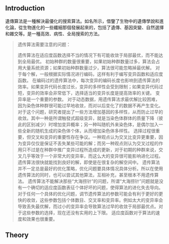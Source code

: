 ## Introduction

遺傳算法是一種解決最優化的搜索算法。如名所示，借鑒了生物中的遺傳學說和進化論，從生物進化的一些纖細那個發展起來的，包括了遺傳、基因突變、自然選擇和雜交等。是一種高效、病性、全局搜索的方法。

>遗传算法需要注意的问题：
>
>遗传算法在适应度函数选择不当的情况下有可能收敛于局部最优，而不能达到全局最优。
初始种群的数量很重要，如果初始种群数量过多，算法会占用大量系统资源；如果初始种群数量过少，算法很可能忽略掉最优解。
对于每个解，一般根据实际情况进行编码，这样有利于编写变异函数和适应度函数。
在编码过的遗传算法中，每次变异的编码长度也影响到遗传算法的效率。如果变异代码长度过长，变异的多样性会受到限制；如果变异代码过短，变异的效率会非常低下，选择适当的变异长度是提高效率的关键。
变异率是一个重要的参数。
对于动态数据，用遗传算法求最优解比较困难，因为染色体种群很可能过早地收敛，而对以后变化了的数据不再产生变化。对于这个问题，研究者提出了一些方法增加基因的多样性，从而防止过早的收敛。其中一种是所谓触發式超级变异，就是当染色体群体的质量下降（彼此的区别减少）时增加变异概率；另一种叫随机外来染色体，是偶尔加入一些全新的随机生成的染色体个体，从而增加染色体多样性。
选择过程很重要，但交叉和变异的重要性存在争议。一种观点认为交叉比变异更重要，因为变异仅仅是保证不丢失某些可能的解；而另一种观点则认为交叉过程的作用只不过是在种群中推广变异过程所造成的更新，对于初期的种群来说，交叉几乎等效于一个非常大的变异率，而这么大的变异很可能影响进化过程。
遗传算法很快就能找到良好的解，即使是在很复杂的解空间中。
遗传算法并不一定总是最好的优化策略，优化问题要具体情况具体分析。所以在使用遗传算法的同时，也可以尝试其他算法，互相补充，甚至根本不用遗传算法。
遗传算法不能解决那些“大海捞针”的问题，所谓“大海捞针”问题就是没有一个确切的适应度函数表征个体好坏的问题，使得算法的进化失去导向。
对于任何一个具体的优化问题，调节遗传算法的参数可能会有利于更好的更快的收敛，这些参数包括个体数目、交叉率和变异率。例如太大的变异率会导致丢失最优解，而过小的变异率会导致算法过早的收敛于局部最优点。对于这些参数的选择，现在还没有实用的上下限。
适应度函数对于算法的速度和效果也很重要。
>

## Theory
